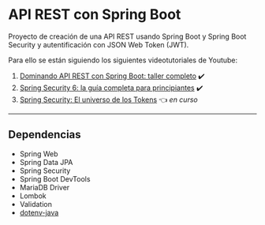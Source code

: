 # API REST con Spring Boot

Proyecto de creación de una API REST usando Spring Boot y Spring Boot Security y autentificación con JSON Web Token (JWT).

Para ello se están siguiendo los siguientes videotutoriales de Youtube:

1. [Dominando API REST con Spring Boot: taller completo](https://www.youtube.com/watch?v=J9OiXcTuzak) :heavy_check_mark:
2. [Spring Security 6: la guía completa para principiantes](https://www.youtube.com/watch?v=IPWBQDMIYkc) :heavy_check_mark:
3. [Spring Security: El universo de los Tokens](https://www.youtube.com/watch?v=wzGCBZCknUs) :point_left: _en curso_

---
## Dependencias

- Spring Web
- Spring Data JPA
- Spring Security
- Spring Boot DevTools
- MariaDB Driver
- Lombok
- Validation
- [dotenv-java](https://mvnrepository.com/artifact/io.github.cdimascio/dotenv-java) 

